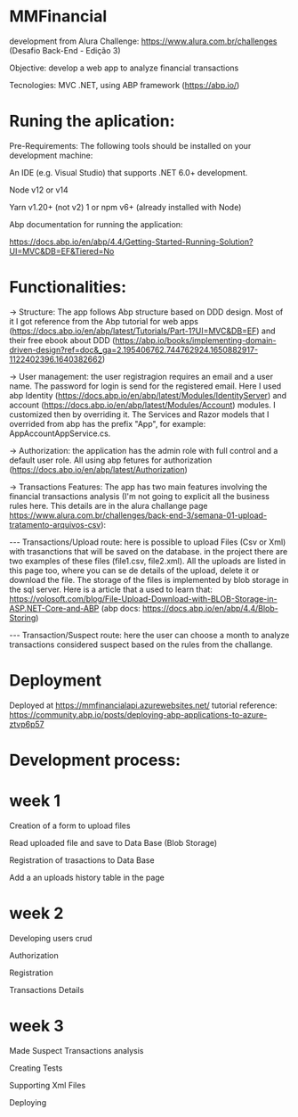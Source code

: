 # MMFinancial

development from Alura Challenge:
https://www.alura.com.br/challenges  (Desafio Back-End - Edição 3)

Objective:
develop a web app to analyze financial transactions

Tecnologies:
MVC .NET, using ABP framework (https://abp.io/)

# Runing the aplication:

Pre-Requirements:
The following tools should be installed on your development machine:

An IDE (e.g. Visual Studio) that supports .NET 6.0+ development.

Node v12 or v14

Yarn v1.20+ (not v2) 1 or npm v6+ (already installed with Node)

Abp documentation for running the application:

https://docs.abp.io/en/abp/4.4/Getting-Started-Running-Solution?UI=MVC&DB=EF&Tiered=No

# Functionalities:

-> Structure: The app follows Abp structure based on DDD design. Most of it I got reference from the Abp tutorial for web apps (https://docs.abp.io/en/abp/latest/Tutorials/Part-1?UI=MVC&DB=EF) and their free ebook about DDD (https://abp.io/books/implementing-domain-driven-design?ref=doc&_ga=2.195406762.744762924.1650882917-1122402396.1640382662)

 -> User management: the user registragion requires an email and a user name. The password for login is send for the registered email. Here I used abp Identity (https://docs.abp.io/en/abp/latest/Modules/IdentityServer) and account (https://docs.abp.io/en/abp/latest/Modules/Account) modules. I customized then by overriding it. The Services and Razor models that I overrided from abp has the prefix "App", for example: AppAccountAppService.cs.
 
 -> Authorization: the application has the admin role with full control and a default user role. All using abp fetures for authorization (https://docs.abp.io/en/abp/latest/Authorization)
 
 -> Transactions Features: The app has two main features involving the financial transactions analysis (I'm not going to explicit all the business rules here. This details are in the alura challange page https://www.alura.com.br/challenges/back-end-3/semana-01-upload-tratamento-arquivos-csv):
  
   --- Transactions/Upload route: here is possible to upload Files (Csv or Xml) with trasanctions that will be saved on the database. in the project there are two examples of these files (file1.csv, file2.xml). All the uploads are listed in this page too, where you can se de details of the upload, delete it or download the file. The storage of the files is implemented by blob storage in the sql server. Here is a article that a used to learn that: https://volosoft.com/blog/File-Upload-Download-with-BLOB-Storage-in-ASP.NET-Core-and-ABP (abp docs: https://docs.abp.io/en/abp/4.4/Blob-Storing)
   
   --- Transaction/Suspect route: here the user can choose a month to analyze transactions considered suspect based on the rules from the challange.
   
# Deployment

Deployed at https://mmfinancialapi.azurewebsites.net/
tutorial reference: https://community.abp.io/posts/deploying-abp-applications-to-azure-ztvp6p57

# Development process:

# week 1

Creation of a form to upload files

Read uploaded file and save to Data Base (Blob Storage)

Registration of trasactions to Data Base

Add a an uploads history table in the page

# week 2

Developing users crud

Authorization

Registration

Transactions Details

# week 3

Made Suspect Transactions analysis

Creating Tests

Supporting Xml Files

Deploying


